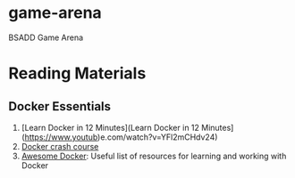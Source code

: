 # game-arena
BSADD Game Arena



# Reading Materials

## Docker Essentials

1. [Learn Docker in 12 Minutes](Learn Docker in 12 Minutes](https://www.youtub)e.com/watch?v=YFl2mCHdv24)
2. [Docker crash course](https://www.youtube.com/watch?list=PL4cUxeGkcC9hxjeEtdHFNYMtCpjNBm3h7)
3. [Awesome Docker](https://github.com/veggiemonk/awesome-docker): Useful list of resources for learning and working with Docker

